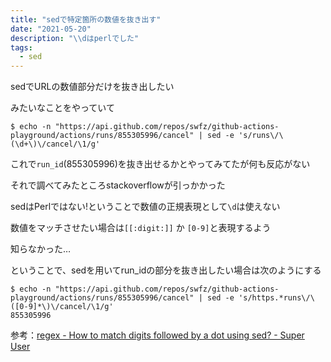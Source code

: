 ```yaml
---
title: "sedで特定箇所の数値を抜き出す"
date: "2021-05-20"
description: "\\dはperlでした"
tags:
  - sed
---
```


sedでURLの数値部分だけを抜き出したい

みたいなことをやっていて

```
$ echo -n "https://api.github.com/repos/swfz/github-actions-playground/actions/runs/855305996/cancel" | sed -e 's/runs\/\(\d+\)\/cancel/\1/g'
```

これで`run_id`(855305996)を抜き出せるかとやってみてたが何も反応がない

それで調べてみたところstackoverflowが引っかかった

sedはPerlではない!ということで数値の正規表現として`\d`は使えない

数値をマッチさせたい場合は`[[:digit:]]` か `[0-9]`と表現するよう

知らなかった…

ということで、sedを用いてrun_idの部分を抜き出したい場合は次のようにする

```
$ echo -n "https://api.github.com/repos/swfz/github-actions-playground/actions/runs/855305996/cancel" | sed -e 's/https.*runs\/\([0-9]*\)\/cancel/\1/g'
855305996
```

参考：[regex - How to match digits followed by a dot using sed? - Super User](https://superuser.com/questions/513412/how-to-match-digits-followed-by-a-dot-using-sed)